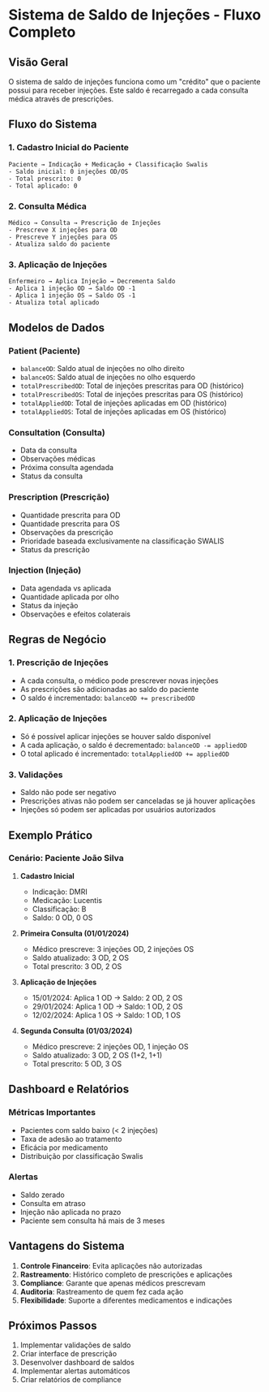 # Sistema de Saldo de Injeções - Fluxo Completo

## Visão Geral

O sistema de saldo de injeções funciona como um "crédito" que o paciente possui para receber injeções. Este saldo é recarregado a cada consulta médica através de prescrições.

## Fluxo do Sistema

### 1. Cadastro Inicial do Paciente

```
Paciente → Indicação + Medicação + Classificação Swalis
- Saldo inicial: 0 injeções OD/OS
- Total prescrito: 0
- Total aplicado: 0
```

### 2. Consulta Médica

```
Médico → Consulta → Prescrição de Injeções
- Prescreve X injeções para OD
- Prescreve Y injeções para OS
- Atualiza saldo do paciente
```

### 3. Aplicação de Injeções

```
Enfermeiro → Aplica Injeção → Decrementa Saldo
- Aplica 1 injeção OD → Saldo OD -1
- Aplica 1 injeção OS → Saldo OS -1
- Atualiza total aplicado
```

## Modelos de Dados

### Patient (Paciente)

- `balanceOD`: Saldo atual de injeções no olho direito
- `balanceOS`: Saldo atual de injeções no olho esquerdo
- `totalPrescribedOD`: Total de injeções prescritas para OD (histórico)
- `totalPrescribedOS`: Total de injeções prescritas para OS (histórico)
- `totalAppliedOD`: Total de injeções aplicadas em OD (histórico)
- `totalAppliedOS`: Total de injeções aplicadas em OS (histórico)

### Consultation (Consulta)

- Data da consulta
- Observações médicas
- Próxima consulta agendada
- Status da consulta

### Prescription (Prescrição)

- Quantidade prescrita para OD
- Quantidade prescrita para OS
- Observações da prescrição
- Prioridade baseada exclusivamente na classificação SWALIS
- Status da prescrição

### Injection (Injeção)

- Data agendada vs aplicada
- Quantidade aplicada por olho
- Status da injeção
- Observações e efeitos colaterais

## Regras de Negócio

### 1. Prescrição de Injeções

- A cada consulta, o médico pode prescrever novas injeções
- As prescrições são adicionadas ao saldo do paciente
- O saldo é incrementado: `balanceOD += prescribedOD`

### 2. Aplicação de Injeções

- Só é possível aplicar injeções se houver saldo disponível
- A cada aplicação, o saldo é decrementado: `balanceOD -= appliedOD`
- O total aplicado é incrementado: `totalAppliedOD += appliedOD`

### 3. Validações

- Saldo não pode ser negativo
- Prescrições ativas não podem ser canceladas se já houver aplicações
- Injeções só podem ser aplicadas por usuários autorizados

## Exemplo Prático

### Cenário: Paciente João Silva

1. **Cadastro Inicial**
   - Indicação: DMRI
   - Medicação: Lucentis
   - Classificação: B
   - Saldo: 0 OD, 0 OS

2. **Primeira Consulta (01/01/2024)**
   - Médico prescreve: 3 injeções OD, 2 injeções OS
   - Saldo atualizado: 3 OD, 2 OS
   - Total prescrito: 3 OD, 2 OS

3. **Aplicação de Injeções**
   - 15/01/2024: Aplica 1 OD → Saldo: 2 OD, 2 OS
   - 29/01/2024: Aplica 1 OD → Saldo: 1 OD, 2 OS
   - 12/02/2024: Aplica 1 OS → Saldo: 1 OD, 1 OS

4. **Segunda Consulta (01/03/2024)**
   - Médico prescreve: 2 injeções OD, 1 injeção OS
   - Saldo atualizado: 3 OD, 2 OS (1+2, 1+1)
   - Total prescrito: 5 OD, 3 OS

## Dashboard e Relatórios

### Métricas Importantes

- Pacientes com saldo baixo (< 2 injeções)
- Taxa de adesão ao tratamento
- Eficácia por medicamento
- Distribuição por classificação Swalis

### Alertas

- Saldo zerado
- Consulta em atraso
- Injeção não aplicada no prazo
- Paciente sem consulta há mais de 3 meses

## Vantagens do Sistema

1. **Controle Financeiro**: Evita aplicações não autorizadas
2. **Rastreamento**: Histórico completo de prescrições e aplicações
3. **Compliance**: Garante que apenas médicos prescrevam
4. **Auditoria**: Rastreamento de quem fez cada ação
5. **Flexibilidade**: Suporte a diferentes medicamentos e indicações

## Próximos Passos

1. Implementar validações de saldo
2. Criar interface de prescrição
3. Desenvolver dashboard de saldos
4. Implementar alertas automáticos
5. Criar relatórios de compliance
